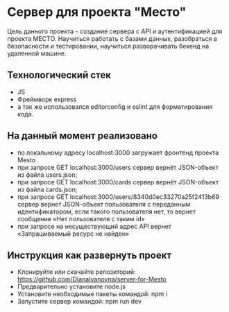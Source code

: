 Сервер для проекта "Место"
=============================
Цель данного проекта - создание сервера с API и аутентификацией для проекта МЕСТО. Научиться работать с базами данных, разобраться в безопасности и тестировании, научиться разворачивать бекенд на удаленной машине.

## Технологический стек
- JS
- Фреймворк express
- а так же использовался editorconfig и eslint для форматирования кода.

## На данный момент реализовано
- по локальному адресу localhost:3000 загружает фронтенд проекта Mesto
- при запросе GET localhost:3000/users сервер вернёт JSON-объект из файла users.json;
- при запросе GET localhost:3000/cards сервер вернёт JSON-объект из файла cards.json;
- при запросе GET localhost:3000/users/8340d0ec33270a25f2413b69  сервер вернет JSON-объект пользователя с переданным идентификатором, если такого пользователя нет, то вернет сообщение «Нет пользователя с таким id»
- при запросе на несуществующий адрес API вернет «Запрашиваемый ресурс не найден»

## Инструкция как развернуть проект
- Клонируйте или скачайте репозиторий: https://github.com/DianaIvanovna/server-for-Mesto
- Предварительно установите node.js
- Установите необходимые пакеты командой: npm i
- Запустите сервер командой: npm run dev
